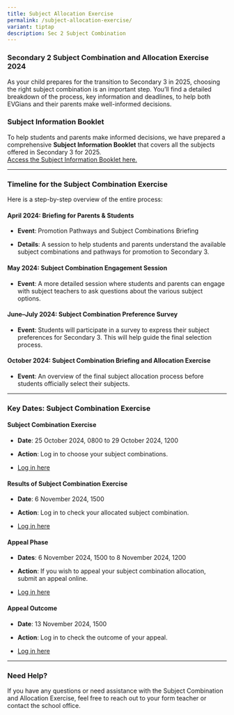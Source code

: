 ```yaml
---
title: Subject Allocation Exercise
permalink: /subject-allocation-exercise/
variant: tiptap
description: Sec 2 Subject Combination
---
```

<h3><strong>Secondary 2 Subject Combination and Allocation Exercise 2024</strong></h3>
<p>As your child prepares for the transition to Secondary 3 in 2025, choosing
the right subject combination is an important step. You’ll find a detailed
breakdown of the process, key information and deadlines, to help both EVGians
and their parents make well-informed decisions.</p>
<h3><strong>Subject Information Booklet</strong></h3>
<p></p>
<p></p>
<p></p>
<p>To help students and parents make informed decisions, we have prepared
a comprehensive <strong>Subject Information Booklet</strong> that covers
all the subjects offered in Secondary 3 for 2025.
<br><a href="http://go.gov.sg/evg-sub-info" rel="noopener" target="_new">Access the Subject Information Booklet here.</a>
</p>
<hr>
<h3><strong>Timeline for the Subject Combination Exercise</strong></h3>
<p>Here is a step-by-step overview of the entire process:</p>
<h4><strong>April 2024: Briefing for Parents &amp; Students</strong></h4>
<ul data-tight="true" class="tight">
<li>
<p><strong>Event</strong>: Promotion Pathways and Subject Combinations Briefing</p>
</li>
<li>
<p><strong>Details</strong>: A session to help students and parents understand
the available subject combinations and pathways for promotion to Secondary
3.</p>
</li>
</ul>
<h4><strong>May 2024: Subject Combination Engagement Session</strong></h4>
<ul data-tight="true" class="tight">
<li>
<p><strong>Event</strong>: A more detailed session where students and parents
can engage with subject teachers to ask questions about the various subject
options.</p>
</li>
</ul>
<h4><strong>June–July 2024: Subject Combination Preference Survey</strong></h4>
<ul data-tight="true" class="tight">
<li>
<p><strong>Event</strong>: Students will participate in a survey to express
their subject preferences for Secondary 3. This will help guide the final
selection process.</p>
</li>
</ul>
<h4><strong>October 2024: Subject Combination Briefing and Allocation Exercise</strong></h4>
<ul data-tight="true" class="tight">
<li>
<p><strong>Event</strong>: An overview of the final subject allocation process
before students officially select their subjects.</p>
</li>
</ul>
<hr>
<h3><strong>Key Dates: Subject Combination Exercise</strong></h3>
<h4><strong>Subject Combination Exercise</strong></h4>
<ul data-tight="true" class="tight">
<li>
<p><strong>Date</strong>: 25 October 2024, 0800 to 29 October 2024, 1200</p>
</li>
<li>
<p><strong>Action</strong>: Log in to choose your subject combinations.</p>
</li>
<li>
<p><a href="http://for.edu.sg/evg-choose-subject" rel="noopener" target="_new">Log in here</a>
</p>
</li>
</ul>
<h4><strong>Results of Subject Combination Exercise</strong></h4>
<ul data-tight="true" class="tight">
<li>
<p><strong>Date</strong>: 6 November 2024, 1500</p>
</li>
<li>
<p><strong>Action</strong>: Log in to check your allocated subject combination.</p>
</li>
<li>
<p><a href="http://for.edu.sg/evg-check-subject" rel="noopener" target="_new">Log in here</a>
</p>
</li>
</ul>
<h4><strong>Appeal Phase</strong></h4>
<ul data-tight="true" class="tight">
<li>
<p><strong>Dates</strong>: 6 November 2024, 1500 to 8 November 2024, 1200</p>
</li>
<li>
<p><strong>Action</strong>: If you wish to appeal your subject combination
allocation, submit an appeal online.</p>
</li>
<li>
<p><a href="http://for.edu.sg/evg-check-subject" rel="noopener" target="_new">Log in here</a>
</p>
</li>
</ul>
<h4><strong>Appeal Outcome</strong></h4>
<ul data-tight="true" class="tight">
<li>
<p><strong>Date</strong>: 13 November 2024, 1500</p>
</li>
<li>
<p><strong>Action</strong>: Log in to check the outcome of your appeal.</p>
</li>
<li>
<p><a href="http://for.edu.sg/evg-check-subject" rel="noopener" target="_new">Log in here</a>
</p>
</li>
</ul>
<hr>
<h3><strong>Need Help?</strong></h3>
<p>If you have any questions or need assistance with the Subject Combination
and Allocation Exercise, feel free to reach out to your form teacher or
contact the school office.</p>
